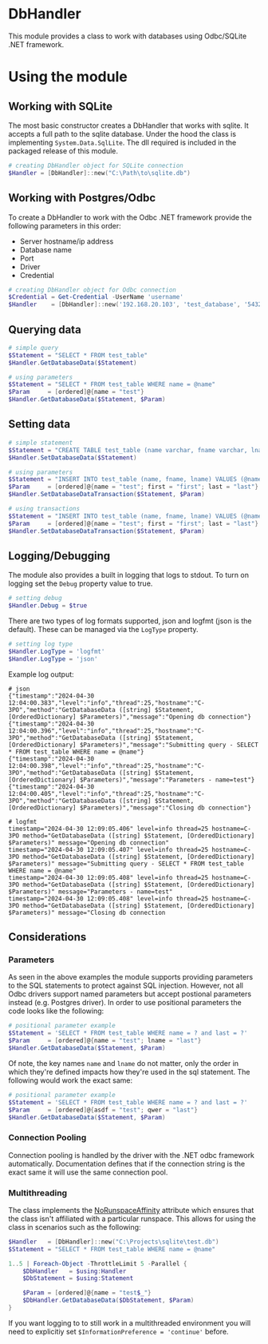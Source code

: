 # DbHandler
This module provides a class to work with databases using Odbc/SQLite .NET framework.

# Using the module
## Working with SQLite
The most basic constructor creates a DbHandler that works with sqlite. It accepts a full path to the sqlite database. Under the hood the class is implementing `System.Data.SqlLite`. The dll required is included in the packaged release of this module.
```powershell
# creating DbHandler object for SQLite connection
$Handler = [DbHandler]::new("C:\Path\to\sqlite.db")
```

## Working with Postgres/Odbc
To create a DbHandler to work with the Odbc .NET framework provide the following parameters in this order:
- Server hostname/ip address
- Database name
- Port
- Driver
- Credential

```powershell
# creating DbHandler object for Odbc connection
$Credential = Get-Credential -UserName 'username'
$Handler    = [DbHandler]::new('192.168.20.103', 'test_database', '5432', 'PostgreSQL UNICODE(x64)', $Credential)
```

## Querying data
```powershell
# simple query
$Statement = "SELECT * FROM test_table"
$Handler.GetDatabaseData($Statement)

# using parameters
$Statement = "SELECT * FROM test_table WHERE name = @name"
$Param     = [ordered]@{name = "test"}
$Handler.GetDatabaseData($Statement, $Param)
```
## Setting data
```powershell
# simple statement
$Statement = "CREATE TABLE test_table (name varchar, fname varchar, lname varchar);"
$Handler.SetDatabaseData($Statement)

# using parameters
$Statement = "INSERT INTO test_table (name, fname, lname) VALUES (@name, @first, @last)"
$Param     = [ordered]@{name = "test"; first = "first"; last = "last"}
$Handler.SetDatabaseDataTransaction($Statement, $Param)

# using transactions
$Statement = "INSERT INTO test_table (name, fname, lname) VALUES (@name, @first, @last)"
$Param     = [ordered]@{name = "test"; first = "first"; last = "last"}
$Handler.SetDatabaseDataTransaction($Statement, $Param)
```

## Logging/Debugging
The module also provides a built in logging that logs to stdout. To turn on logging set the `Debug` property value to true.
```powershell
# setting debug
$Handler.Debug = $true
```
There are two types of log formats supported, json and logfmt (json is the default). These can be managed via the `LogType` property.
```powershell
# setting log type
$Handler.LogType = 'logfmt'
$Handler.LogType = 'json'
```
Example log output:
```
# json
{"timestamp":"2024-04-30 12:04:00.383","level":"info","thread":25,"hostname":"C-3PO","method":"GetDatabaseData ([string] $Statement, [OrderedDictionary] $Parameters)","message":"Opening db connection"}
{"timestamp":"2024-04-30 12:04:00.396","level":"info","thread":25,"hostname":"C-3PO","method":"GetDatabaseData ([string] $Statement, [OrderedDictionary] $Parameters)","message":"Submitting query - SELECT * FROM test_table WHERE name = @name"}
{"timestamp":"2024-04-30 12:04:00.398","level":"info","thread":25,"hostname":"C-3PO","method":"GetDatabaseData ([string] $Statement, [OrderedDictionary] $Parameters)","message":"Parameters - name=test"}
{"timestamp":"2024-04-30 12:04:00.405","level":"info","thread":25,"hostname":"C-3PO","method":"GetDatabaseData ([string] $Statement, [OrderedDictionary] $Parameters)","message":"Closing db connection"}

# logfmt
timestamp="2024-04-30 12:09:05.406" level=info thread=25 hostname=C-3PO method="GetDatabaseData ([string] $Statement, [OrderedDictionary] $Parameters)" message="Opening db connection"
timestamp="2024-04-30 12:09:05.407" level=info thread=25 hostname=C-3PO method="GetDatabaseData ([string] $Statement, [OrderedDictionary] $Parameters)" message="Submitting query - SELECT * FROM test_table WHERE name = @name"
timestamp="2024-04-30 12:09:05.408" level=info thread=25 hostname=C-3PO method="GetDatabaseData ([string] $Statement, [OrderedDictionary] $Parameters)" message="Parameters - name=test"
timestamp="2024-04-30 12:09:05.408" level=info thread=25 hostname=C-3PO method="GetDatabaseData ([string] $Statement, [OrderedDictionary] $Parameters)" message="Closing db connection
```

## Considerations
### Parameters
As seen in the above examples the module supports providing parameters to the SQL statements to protect against SQL injection. However, not all Odbc drivers support named parameters but accept postional parameters instead (e.g. Postgres driver). In order to use positional parameters the code looks like the following:
```powershell
# positional parameter example
$Statement = 'SELECT * FROM test_table WHERE name = ? and last = ?'
$Param     = [ordered]@{name = "test"; lname = "last"}
$Handler.GetDatabaseData($Statement, $Param)
```
Of note, the key names `name` and `lname` do not matter, only the order in which they're defined impacts how they're used in the sql statement. The following would work the exact same:
```powershell
# positional parameter example
$Statement = 'SELECT * FROM test_table WHERE name = ? and last = ?'
$Param     = [ordered]@{asdf = "test"; qwer = "last"}
$Handler.GetDatabaseData($Statement, $Param)
```
### Connection Pooling
Connection pooling is handled by the driver with the .NET odbc framework automatically. Documentation defines that if the connection string is the exact same it will use the same connection pool.

### Multithreading
The class implements the [NoRunspaceAffinity](https://learn.microsoft.com/en-us/powershell/module/microsoft.powershell.core/about/about_classes?view=powershell-7.4#norunspaceaffinity-attribute]) attribute which ensures that the class isn't affiliated with a particular runspace. This allows for using the class in scenarios such as the following:
```powershell
$Handler   = [DbHandler]::new("C:\Projects\sqlite\test.db")
$Statement = "SELECT * FROM test_table WHERE name = @name"

1..5 | Foreach-Object -ThrottleLimit 5 -Parallel {
    $DbHandler   = $using:Handler
    $DbStatement = $using:Statement

    $Param = [ordered]@{name = "test$_"}
    $DbHandler.GetDatabaseData($DbStatement, $Param)
}
```

If you want logging to to still work in a multithreaded environment you will need to explicitiy set `$InformationPreference = 'continue'` before.
